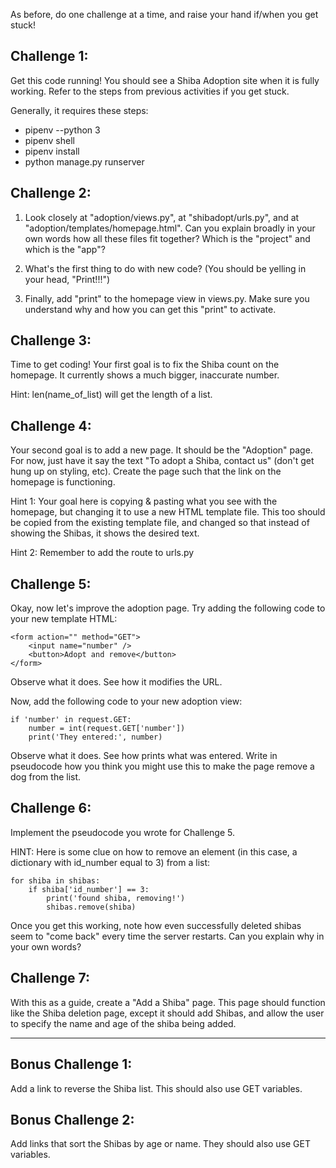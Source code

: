 As before, do one challenge at a time, and raise your hand if/when you
get stuck!


Challenge 1:
-------------------

Get this code running! You should see a Shiba Adoption site when it is fully
working. Refer to the steps from previous activities if you get stuck.

Generally, it requires these steps:
- pipenv --python 3
- pipenv shell
- pipenv install
- python manage.py runserver

Challenge 2:
-------------------

1. Look closely at "adoption/views.py", at "shibadopt/urls.py", and at
"adoption/templates/homepage.html".  Can you explain broadly in your own words
how all these files fit together?  Which is the "project" and which is the
"app"?

2. What's the first thing to do with new code? (You should be yelling in your
head, "Print!!!")

3. Finally, add "print" to the homepage view in views.py. Make sure you
understand why and how you can get this "print" to activate.




Challenge 3:
-------------------

Time to get coding! Your first goal is to fix the Shiba count on the
homepage. It currently shows a much bigger, inaccurate number.

Hint: len(name_of_list) will get the length of a list.




Challenge 4:
-------------------

Your second goal is to add a new page. It should be the "Adoption" page.
For now, just have it say the text "To adopt a Shiba, contact us" (don't
get hung up on styling, etc).  Create the page such that the link on the
homepage is functioning.

Hint 1: Your goal here is copying & pasting what you see with the
homepage, but changing it to use a new HTML template file. This too
should be copied from the existing template file, and changed so that
instead of showing the Shibas, it shows the desired text.

Hint 2: Remember to add the route to urls.py






Challenge 5:
-------------------

Okay, now let's improve the adoption page. Try adding the following code
to your new template HTML:

    <form action="" method="GET">
        <input name="number" />
        <button>Adopt and remove</button>
    </form>

Observe what it does. See how it modifies the URL.

Now, add the following code to your new adoption view:

    if 'number' in request.GET:
        number = int(request.GET['number'])
        print('They entered:', number)

Observe what it does. See how prints what was entered. Write in
pseudocode how you think you might use this to make the page remove a
dog from the list.



Challenge 6:
-------------------

Implement the pseudocode you wrote for Challenge 5.

HINT: Here is some clue on how to remove an element (in this case, a
dictionary with id_number equal to 3) from a list:

    for shiba in shibas:
        if shiba['id_number'] == 3:
            print('found shiba, removing!')
            shibas.remove(shiba)

Once you get this working, note how even successfully deleted shibas seem
to "come back" every time the server restarts. Can you explain why in
your own words?


Challenge 7:
-------------------

With this as a guide, create a "Add a Shiba" page. This page should
function like the Shiba deletion page, except it should add Shibas, and
allow the user to specify the name and age of the shiba being added.



----


Bonus Challenge 1:
------------------

Add a link to reverse the Shiba list. This should also use GET variables.

Bonus Challenge 2:
------------------

Add links that sort the Shibas by age or name. They should also use GET
variables.


